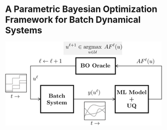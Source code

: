 # A Parametric Bayesian Optimization Framework for Batch Dynamical Systems

![Alt text](Figures/fig1.png?raw=true "Batch Bayesian optimization using parametric models")
